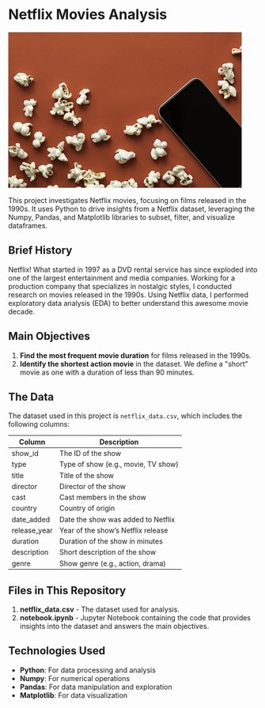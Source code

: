 # Netflix Movies Analysis
![Netflix History](https://github.com/bridgetmensah/Investigating_Netflix_Data_w_Python/blob/main/redpopcorn.jpg)

This project investigates Netflix movies, focusing on films released in the 1990s. It uses Python to drive insights from a Netflix dataset, leveraging the Numpy, Pandas, and Matplotlib libraries to subset, filter, and visualize dataframes.

## Brief History


Netflix! What started in 1997 as a DVD rental service has since exploded into one of the largest entertainment and media companies. Working for a production company that specializes in nostalgic styles, I conducted research on movies released in the 1990s. Using Netflix data, I performed exploratory data analysis (EDA) to better understand this awesome movie decade.

## Main Objectives
1. **Find the most frequent movie duration** for films released in the 1990s.
2. **Identify the shortest action movie** in the dataset. We define a "short" movie as one with a duration of less than 90 minutes.

## The Data

The dataset used in this project is `netflix_data.csv`, which includes the following columns:

| Column          | Description                                  |
|-----------------|----------------------------------------------|
| show_id         | The ID of the show                           |
| type            | Type of show (e.g., movie, TV show)          |
| title           | Title of the show                            |
| director        | Director of the show                         |
| cast            | Cast members in the show                     |
| country         | Country of origin                            |
| date_added      | Date the show was added to Netflix           |
| release_year    | Year of the show’s Netflix release           |
| duration        | Duration of the show in minutes              |
| description     | Short description of the show                |
| genre           | Show genre (e.g., action, drama)             |

## Files in This Repository
1. **netflix_data.csv** - The dataset used for analysis.
2. **notebook.ipynb** - Jupyter Notebook containing the code that provides insights into the dataset and answers the main objectives.

## Technologies Used
- **Python**: For data processing and analysis
- **Numpy**: For numerical operations
- **Pandas**: For data manipulation and exploration
- **Matplotlib**: For data visualization



